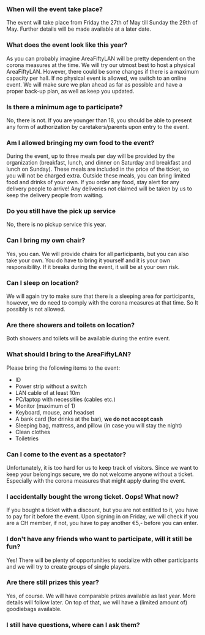 ### When will the event take place?

The event will take place from Friday the 27th of May till Sunday the 29th of May. Further details will be made available at a later date.

### What does the event look like this year?

As you can probably imagine AreaFiftyLAN will be pretty dependent on the corona measures at the time.
We will try our utmost best to host a physical AreaFiftyLAN. However, there could be some changes if there is a maximum capacity per hall. If no physical event is allowed, we switch to an online event. We will make sure we plan ahead as far as possible and have a proper back-up plan, as well as keep you updated.

### Is there a minimum age to participate?

No, there is not. If you are younger than 18, you should be able to present any form of authorization by caretakers/parents upon entry to the event.

### Am I allowed bringing my own food to the event?

During the event, up to three meals per day will be provided by the organization (breakfast, lunch, and dinner on Saturday and breakfast and lunch on Sunday). These meals are included in the price of the ticket, so you will not be charged extra. Outside these meals, you can bring limited food and drinks of your own. If you order any food, stay alert for any delivery people to arrive! Any deliveries not claimed will be taken by us to keep the delivery people from waiting.

### Do you still have the pick up service

No, there is no pickup service this year.

### Can I bring my own chair?

Yes, you can. We will provide chairs for all participants, but you can also take your own. You do have to bring it yourself and it is your own responsibility. If it breaks during the event, it will be at your own risk.

### Can I sleep on location?

We will again try to make sure that there is a sleeping area for participants, however, we do need to comply with the corona measures at that time. So It possibly is not allowed.

### Are there showers and toilets on location?

Both showers and toilets will be available during the entire event.

### What should I bring to the AreaFiftyLAN?

Please bring the following items to the event:

- ID
- Power strip without a switch
- LAN cable of at least 10m
- PC/laptop with necessities (cables etc.)
- Monitor (maximum of 1)
- Keyboard, mouse, and headset
- A bank card (for drinks at the bar), **we do not accept cash**
- Sleeping bag, mattress, and pillow (in case you will stay the night)
- Clean clothes
- Toiletries

### Can I come to the event as a spectator?

Unfortunately, it is too hard for us to keep track of visitors. Since we want to keep your belongings secure, we do not welcome anyone without a ticket. Especially with the corona measures that might apply during the event.

### I accidentally bought the wrong ticket. Oops! What now?

If you bought a ticket with a discount, but you are not entitled to it, you have to pay for it before the event. Upon signing in on Friday, we will check if you are a CH member, if not, you have to pay another €5,- before you can enter.

### I don't have any friends who want to participate, will it still be fun?

Yes! There will be plenty of opportunities to socialize with other participants and we will try to create groups of single players.

### Are there still prizes this year?

Yes, of course. We will have comparable prizes available as last year. More details will follow later. On top of that, we will have a (limited amount of) goodiebags available.

### I still have questions, where can I ask them?
